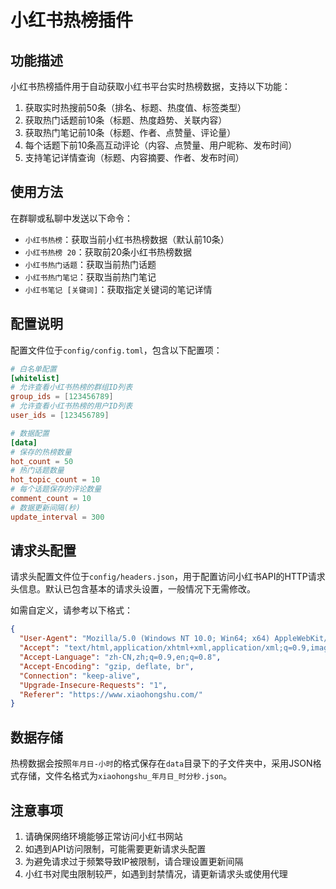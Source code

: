 # 小红书热榜插件

## 功能描述

小红书热榜插件用于自动获取小红书平台实时热榜数据，支持以下功能：

1. 获取实时热搜前50条（排名、标题、热度值、标签类型）
2. 获取热门话题前10条（标题、热度趋势、关联内容）
3. 获取热门笔记前10条（标题、作者、点赞量、评论量）
4. 每个话题下前10条高互动评论（内容、点赞量、用户昵称、发布时间）
5. 支持笔记详情查询（标题、内容摘要、作者、发布时间）

## 使用方法

在群聊或私聊中发送以下命令：

- `小红书热榜`：获取当前小红书热榜数据（默认前10条）
- `小红书热榜 20`：获取前20条小红书热榜数据
- `小红书热门话题`：获取当前热门话题
- `小红书热门笔记`：获取当前热门笔记
- `小红书笔记 [关键词]`：获取指定关键词的笔记详情

## 配置说明

配置文件位于`config/config.toml`，包含以下配置项：

```toml
# 白名单配置
[whitelist]
# 允许查看小红书热榜的群组ID列表
group_ids = [123456789]
# 允许查看小红书热榜的用户ID列表
user_ids = [123456789]

# 数据配置
[data]
# 保存的热榜数量
hot_count = 50
# 热门话题数量
hot_topic_count = 10
# 每个话题保存的评论数量
comment_count = 10
# 数据更新间隔(秒)
update_interval = 300
```

## 请求头配置

请求头配置文件位于`config/headers.json`，用于配置访问小红书API的HTTP请求头信息。默认已包含基本的请求头设置，一般情况下无需修改。

如需自定义，请参考以下格式：

```json
{
  "User-Agent": "Mozilla/5.0 (Windows NT 10.0; Win64; x64) AppleWebKit/537.36 (KHTML, like Gecko) Chrome/122.0.0.0 Safari/537.36",
  "Accept": "text/html,application/xhtml+xml,application/xml;q=0.9,image/webp,*/*;q=0.8",
  "Accept-Language": "zh-CN,zh;q=0.9,en;q=0.8",
  "Accept-Encoding": "gzip, deflate, br",
  "Connection": "keep-alive",
  "Upgrade-Insecure-Requests": "1",
  "Referer": "https://www.xiaohongshu.com/"
}
```

## 数据存储

热榜数据会按照`年月日-小时`的格式保存在`data`目录下的子文件夹中，采用JSON格式存储，文件名格式为`xiaohongshu_年月日_时分秒.json`。

## 注意事项

1. 请确保网络环境能够正常访问小红书网站
2. 如遇到API访问限制，可能需要更新请求头配置
3. 为避免请求过于频繁导致IP被限制，请合理设置更新间隔
4. 小红书对爬虫限制较严，如遇到封禁情况，请更新请求头或使用代理 